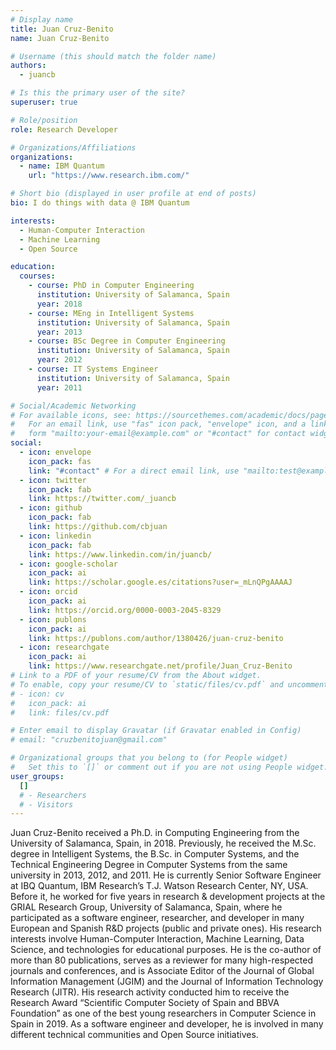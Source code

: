 ```yaml
---
# Display name
title: Juan Cruz-Benito
name: Juan Cruz-Benito

# Username (this should match the folder name)
authors:
  - juancb

# Is this the primary user of the site?
superuser: true

# Role/position
role: Research Developer

# Organizations/Affiliations
organizations:
  - name: IBM Quantum
    url: "https://www.research.ibm.com/"

# Short bio (displayed in user profile at end of posts)
bio: I do things with data @ IBM Quantum

interests:
  - Human-Computer Interaction
  - Machine Learning
  - Open Source

education:
  courses:
    - course: PhD in Computer Engineering
      institution: University of Salamanca, Spain
      year: 2018
    - course: MEng in Intelligent Systems
      institution: University of Salamanca, Spain
      year: 2013
    - course: BSc Degree in Computer Engineering
      institution: University of Salamanca, Spain
      year: 2012
    - course: IT Systems Engineer
      institution: University of Salamanca, Spain
      year: 2011

# Social/Academic Networking
# For available icons, see: https://sourcethemes.com/academic/docs/page-builder/#icons
#   For an email link, use "fas" icon pack, "envelope" icon, and a link in the
#   form "mailto:your-email@example.com" or "#contact" for contact widget.
social:
  - icon: envelope
    icon_pack: fas
    link: "#contact" # For a direct email link, use "mailto:test@example.org".
  - icon: twitter
    icon_pack: fab
    link: https://twitter.com/_juancb
  - icon: github
    icon_pack: fab
    link: https://github.com/cbjuan
  - icon: linkedin
    icon_pack: fab
    link: https://www.linkedin.com/in/juancb/
  - icon: google-scholar
    icon_pack: ai
    link: https://scholar.google.es/citations?user=_mLnQPgAAAAJ
  - icon: orcid
    icon_pack: ai
    link: https://orcid.org/0000-0003-2045-8329
  - icon: publons
    icon_pack: ai
    link: https://publons.com/author/1380426/juan-cruz-benito
  - icon: researchgate
    icon_pack: ai
    link: https://www.researchgate.net/profile/Juan_Cruz-Benito
# Link to a PDF of your resume/CV from the About widget.
# To enable, copy your resume/CV to `static/files/cv.pdf` and uncomment the lines below.
# - icon: cv
#   icon_pack: ai
#   link: files/cv.pdf

# Enter email to display Gravatar (if Gravatar enabled in Config)
# email: "cruzbenitojuan@gmail.com"

# Organizational groups that you belong to (for People widget)
#   Set this to `[]` or comment out if you are not using People widget.
user_groups:
  []
  # - Researchers
  # - Visitors
---
```


Juan Cruz-Benito received a Ph.D. in Computing Engineering from the University of Salamanca, Spain, in 2018. Previously, he received the M.Sc. degree in Intelligent Systems, the B.Sc. in Computer Systems, and the Technical Engineering Degree in Computer Systems from the same university in 2013, 2012, and 2011. He is currently Senior Software Engineer at IBQ Quantum, IBM Research’s T.J. Watson Research Center, NY, USA. Before it, he worked for five years in research & development projects at the GRIAL Research Group, University of Salamanca, Spain, where he participated as a software engineer, researcher, and developer in many European and Spanish R&D projects (public and private ones). His research interests involve Human-Computer Interaction, Machine Learning, Data Science, and technologies for educational purposes. He is the co-author of more than 80 publications, serves as a reviewer for many high-respected journals and conferences, and is Associate Editor of the Journal of Global Information Management (JGIM) and the Journal of Information Technology Research (JITR). His research activity conducted him to receive the Research Award “Scientific Computer Society of Spain and BBVA Foundation” as one of the best young researchers in Computer Science in Spain in 2019. As a software engineer and developer, he is involved in many different technical communities and Open Source initiatives.
